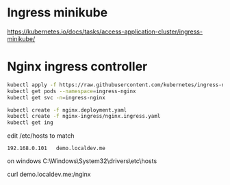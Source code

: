 # Ingress minikube

https://kubernetes.io/docs/tasks/access-application-cluster/ingress-minikube/

# Nginx ingress controller

```sh
kubectl apply -f https://raw.githubusercontent.com/kubernetes/ingress-nginx/controller-v1.3.1/deploy/static/provider/cloud/deploy.yaml
kubectl get pods --namespace=ingress-nginx
kubectl get svc -n=ingress-nginx

kubectl create -f nginx.deployment.yaml
kubectl create -f nginx-ingress/nginx.ingress.yaml
kubectl get ing
```

edit /etc/hosts to match
```/etc/hosts
192.168.0.101	demo.localdev.me
```

on windows C:\Windows\System32\drivers\etc\hosts

curl demo.localdev.me:<node-port-ingress>/nginx
